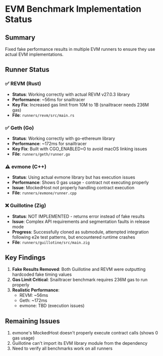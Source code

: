 # EVM Benchmark Implementation Status

## Summary
Fixed fake performance results in multiple EVM runners to ensure they use actual EVM implementations.

## Runner Status

### ✅ REVM (Rust)
- **Status**: Working correctly with actual REVM v27.0.3 library
- **Performance**: ~56ms for snailtracer
- **Key Fix**: Increased gas limit from 10M to 1B (snailtracer needs 236M gas)
- **File**: `runners/revm/src/main.rs`

### ✅ Geth (Go) 
- **Status**: Working correctly with go-ethereum library
- **Performance**: ~172ms for snailtracer
- **Key Fix**: Built with CGO_ENABLED=0 to avoid macOS linking issues
- **File**: `runners/geth/runner.go`

### ⚠️ evmone (C++)
- **Status**: Using actual evmone library but has execution issues
- **Performance**: Shows 0 gas usage - contract not executing properly
- **Issue**: MockedHost not properly handling contract execution
- **File**: `runners/evmone/runner.cpp`

### ❌ Guillotine (Zig)
- **Status**: NOT IMPLEMENTED - returns error instead of fake results
- **Issue**: Complex API requirements and segmentation faults in release mode
- **Progress**: Successfully cloned as submodule, attempted integration following e2e test patterns, but encountered runtime crashes
- **File**: `runners/guillotine/src/main.zig`

## Key Findings

1. **Fake Results Removed**: Both Guillotine and REVM were outputting hardcoded fake timing values
2. **Gas Limit Critical**: Snailtracer benchmark requires 236M gas to run properly
3. **Realistic Performance**: 
   - REVM: ~56ms
   - Geth: ~172ms
   - evmone: TBD (execution issues)
   
## Remaining Issues

1. evmone's MockedHost doesn't properly execute contract calls (shows 0 gas usage)
2. Guillotine can't import its EVM library module from the dependency
3. Need to verify all benchmarks work on all runners